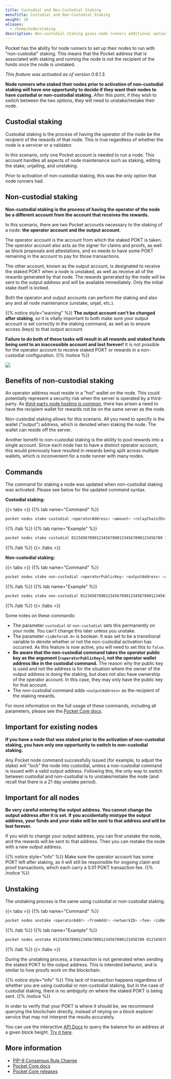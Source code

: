 ```yaml
---
title: Custodial and Non-Custodial Staking
menuTitle: Custodial and Non-Custodial Staking
weight: 30
aliases:
  - /home/node/staking
description: Non-custodial staking gives node runners additional options for managing nodes and rewards.
---
```


Pocket has the ability for node runners to set up their nodes to run with "non-custodial" staking. This means that the Pocket address that is associated with staking and running the node is not the recipient of the funds once the node is unstaked.

*This feature was activated as of version 0.9.1.3.*

**Node runners who staked their nodes prior to activation of non-custodial staking will have one opportunity to decide if they want their nodes to have custodial or non-custodial staking.** After this point, if they wish to switch between the two options, they will need to unstake/restake their node.

## Custodial staking

Custodial staking is the process of having the operator of the node be the recipient of the rewards of that node. This is true regardless of whether the node is a servicer or a validator.

In this scenario, only one Pocket account is needed to run a node. This account handles all aspects of node maintenance such as staking, editing the stake, unjailing, and unstaking.

Prior to activation of non-custodial staking, this was the only option that node runners had.

## Non-custodial staking

**Non-custodial staking is the process of having the operator of the node be a different account from the account that receives the rewards.**

In this scenario, there are two Pocket accounts necessary to the staking of a node: **the operator account and the output account**.

The operator account is the account from which the staked POKT is taken. The operator account also acts as the signer for claims and proofs, as well as block proposals and attestations, and so needs to have some POKT remaining in the account to pay for those transactions.

The other account, known as the output account, is designated to receive the staked POKT when a node is unstaked, as well as receive all of the rewards generated by that node. The rewards generated by the node will be sent to the output address and will be available immediately. Only the initial stake itself is locked.

Both the operator and output accounts can perform the staking and also any and all node maintenance (unstake, unjail, etc.).

{{% notice style="warning" %}}
**The output account can't be changed after staking**, so it is vitally important to both make sure your output account is set correctly in the staking command, as well as to ensure access (keys) to that output account.

**Failure to do both of these tasks will result in all rewards and staked funds being sent to an inaccessible account and lost forever!** It is not possible for the operator account to receive staked POKT or rewards in a non-custodial configuration.
{{% /notice %}}

![](/images/non-custodial-staking.png)

## Benefits of non-custodial staking

An operator address must reside in a "hot" wallet on the node. This could potentially represent a security risk when the server is operated by a third-party. As [third-party node hosting is common](/node/hosting-services/), there has arisen a need to have the recipient wallet for rewards not be on the same server as the node.

Non-custodial staking allows for this scenario. All you need to specify is the wallet ("output") address, which is denoted when staking the node. The wallet can reside off the server.

Another benefit to non-custodial staking is the ability to pool rewards into a single account. Since each node has to have a distinct operator account, this would previously have resulted in rewards being split across multiple wallets, which is inconvenient for a node runner with many nodes.

## Commands

The command for staking a node was updated when non-custodial staking was activated. Please see below for the updated command syntax.

**Custodial staking:**

{{< tabs >}}
{{% tab name="Command" %}}
```bash
pocket nodes stake custodial <operatorAddress> <amount> <relayChainIDs> <serviceURI> <networkID> <fee> <isBefore8.0>
```
{{% /tab %}}
{{% tab name="Example" %}}
```bash
pocket nodes stake custodial 0123456789012345678901234567890123456789 15100000000 0001,0021 https://pokt.rocks:443 mainnet 10000 false
```
{{% /tab %}}
{{< /tabs >}}


**Non-custodial staking:**

{{< tabs >}}
{{% tab name="Command" %}}
```bash
pocket nodes stake non-custodial <operatorPublicKey> <outputAddress> <amount> <RelayChainIDs> <serviceURI> <networkID> <fee> <isBefore8.0>
```
{{% /tab %}}
{{% tab name="Example" %}}
```bash
pocket nodes stake non-custodial 0123456789012345678901234567890123456789012345678901234567890123 0123456789012345678901234567890123456789 15100000000 0001,0021 https://pokt.rocks:443 mainnet 10000 false
```
{{% /tab %}}
{{< /tabs >}}


Some notes on these commands:

* The parameter `custodial` or `non-custodial` sets this permanently on your node. You can't change this later unless you unstake.
* The parameter `<isBefore8.0>` is boolean. It was set to be a transitional variable to denote whether or not the non-custodial activation has occurred. As this feature is now active, you will need to set this to `false`.
* **Be aware that the non-custodial command takes the operator public key  as the argument (`<operatorPublicKey>`), not the operator wallet address like in the custodial command.** The reason why the public key is used and not the address is for the situation where the owner of the output address is doing the staking, but does not also have ownership of the operator account. In this case, they may only have the public key for that account.
* The non-custodial command adds `<outputAddress>` as the recipient of the staking rewards.

For more information on the full usage of these commands, including all parameters, please see the [Pocket Core docs](https://github.com/pokt-network/pocket-core/blob/staging/doc/specs/cli/node.md).

## Important for existing nodes

**If you have a node that was staked prior to the activation of non-custodial staking, you have only one opportunity to switch to non-custodial staking.**

Any Pocket node command successfully issued (for example, to adjust the stake) will "lock" the node into custodial, unless a non-custodial command is issued with a valid output address. Following this, the only way to switch between custodial and non-custodial is to unstake/restake the node (and recall that there is a 21 day unstake period).

## Important for all nodes

**Be very careful entering the output address. You cannot change the output address after it is set. If you accidentally mistype the output address, your funds and your stake will be sent to that address and will be lost forever.**

If you wish to change your output address, you can first unstake the node, and the rewards will be sent to that address. Then you can restake the node with a new output address.

{{% notice style="info" %}}
Make sure the operator account has some POKT left after staking, as it will still be responsible for ongoing claim and proof transactions, which each carry a 0.01 POKT transaction fee.
{{% /notice %}}

## Unstaking

The unstaking process is the same using custodial or non-custodial staking.

{{< tabs >}}
{{% tab name="Command" %}}
```bash
pocket nodes unstake <operatorAddr> <fromAddr> <networkID> <fee> <isBefore8.0>
```
{{% /tab %}}
{{% tab name="Example" %}}
```bash
pocket nodes unstake 0123456789012345678901234567890123456789 0123456789012345678901234567890123456789 mainnet 10000 false
```
{{% /tab %}}
{{< /tabs >}}

During the unstaking process, a transaction is not generated when sending the staked POKT to the output address. This is intended behavior, and is similar to how proofs work on the blockchain.

{{% notice style="info" %}}
This lack of transaction happens regardless of whether you are using custodial or non-custodial staking, but in the case of custodial staking, there is no ambiguity on where the staked POKT is being sent.
{{% /notice %}}

In order to verify that your POKT is where it should be, we recommend querying the blockchain directly, instead of relying on a block explorer service that may not interpret the results accurately.

You can use the interactive [API Docs](https://docs.pokt.network/api-docs/) to query the balance for an address at a given block height. [Try it here](https://docs.pokt.network/api-docs/pokt/#/api-docs/pokt/operations/balance_v1_query_balance_post).


## More information

* [PIP-9 Consensus Rule Change](https://forum.pokt.network/t/pip-9-consensus-rule-change-rc-0-8-0/1351)
* [Pocket Core docs](https://github.com/pokt-network/pocket-core/blob/staging/doc/specs/cli/node.md)
* [Pocket Core releases](https://github.com/pokt-network/pocket-core/releases)
